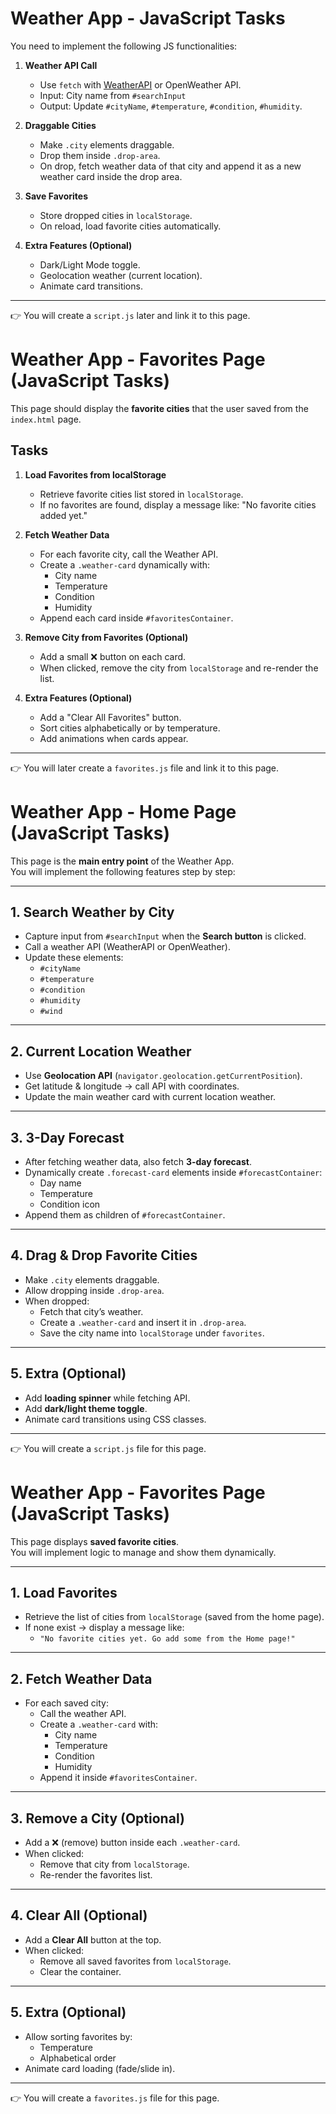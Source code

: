 # Weather App - JavaScript Tasks

You need to implement the following JS functionalities:

1. **Weather API Call**
   - Use `fetch` with [WeatherAPI](https://www.weatherapi.com/) or OpenWeather API.
   - Input: City name from `#searchInput`
   - Output: Update `#cityName`, `#temperature`, `#condition`, `#humidity`.

2. **Draggable Cities**
   - Make `.city` elements draggable.
   - Drop them inside `.drop-area`.
   - On drop, fetch weather data of that city and append it as a new weather card inside the drop area.

3. **Save Favorites**
   - Store dropped cities in `localStorage`.
   - On reload, load favorite cities automatically.

4. **Extra Features (Optional)**
   - Dark/Light Mode toggle.
   - Geolocation weather (current location).
   - Animate card transitions.

---
👉 You will create a `script.js` later and link it to this page.


# Weather App - Favorites Page (JavaScript Tasks)

This page should display the **favorite cities** that the user saved from the `index.html` page.

## Tasks

1. **Load Favorites from localStorage**
   - Retrieve favorite cities list stored in `localStorage`.
   - If no favorites are found, display a message like: "No favorite cities added yet."

2. **Fetch Weather Data**
   - For each favorite city, call the Weather API.
   - Create a `.weather-card` dynamically with:
     - City name
     - Temperature
     - Condition
     - Humidity
   - Append each card inside `#favoritesContainer`.

3. **Remove City from Favorites (Optional)**
   - Add a small ❌ button on each card.
   - When clicked, remove the city from `localStorage` and re-render the list.

4. **Extra Features (Optional)**
   - Add a "Clear All Favorites" button.
   - Sort cities alphabetically or by temperature.
   - Add animations when cards appear.

---
👉 You will later create a `favorites.js` file and link it to this page.


# Weather App - Home Page (JavaScript Tasks)

This page is the **main entry point** of the Weather App.  
You will implement the following features step by step:

---

## 1. Search Weather by City
- Capture input from `#searchInput` when the **Search button** is clicked.
- Call a weather API (WeatherAPI or OpenWeather).
- Update these elements:
  - `#cityName`
  - `#temperature`
  - `#condition`
  - `#humidity`
  - `#wind`

---

## 2. Current Location Weather
- Use **Geolocation API** (`navigator.geolocation.getCurrentPosition`).
- Get latitude & longitude → call API with coordinates.
- Update the main weather card with current location weather.

---

## 3. 3-Day Forecast
- After fetching weather data, also fetch **3-day forecast**.
- Dynamically create `.forecast-card` elements inside `#forecastContainer`:
  - Day name
  - Temperature
  - Condition icon
- Append them as children of `#forecastContainer`.

---

## 4. Drag & Drop Favorite Cities
- Make `.city` elements draggable.
- Allow dropping inside `.drop-area`.
- When dropped:
  - Fetch that city’s weather.
  - Create a `.weather-card` and insert it in `.drop-area`.
  - Save the city name into `localStorage` under `favorites`.

---

## 5. Extra (Optional)
- Add **loading spinner** while fetching API.
- Add **dark/light theme toggle**.
- Animate card transitions using CSS classes.

---
👉 You will create a `script.js` file for this page.


# Weather App - Favorites Page (JavaScript Tasks)

This page displays **saved favorite cities**.  
You will implement logic to manage and show them dynamically.

---

## 1. Load Favorites
- Retrieve the list of cities from `localStorage` (saved from the home page).
- If none exist → display a message like:
  - `"No favorite cities yet. Go add some from the Home page!"`

---

## 2. Fetch Weather Data
- For each saved city:
  - Call the weather API.
  - Create a `.weather-card` with:
    - City name
    - Temperature
    - Condition
    - Humidity
  - Append it inside `#favoritesContainer`.

---

## 3. Remove a City (Optional)
- Add a ❌ (remove) button inside each `.weather-card`.
- When clicked:
  - Remove that city from `localStorage`.
  - Re-render the favorites list.

---

## 4. Clear All (Optional)
- Add a **Clear All** button at the top.
- When clicked:
  - Remove all saved favorites from `localStorage`.
  - Clear the container.

---

## 5. Extra (Optional)
- Allow sorting favorites by:
  - Temperature
  - Alphabetical order
- Animate card loading (fade/slide in).

---
👉 You will create a `favorites.js` file for this page.
